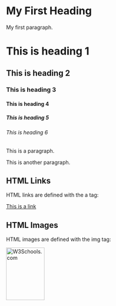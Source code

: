 <!DOCTYPE html>
<html>
<body>
<h1>My First Heading</h1>
<p>My first paragraph.</p>
<h1>This is heading 1</h1>
<h2>This is heading 2</h2>
<h3>This is heading 3</h3>
<h4>This is heading 4</h4>
<h5>This is heading 5</h5>
<h6>This is heading 6</h6>
  <p>This is a paragraph.</p>
<p>This is another paragraph.</p>
  <h2>HTML Links</h2>
<p>HTML links are defined with the a tag:</p>

<a href="https://www.w3schools.com">This is a link</a>
<h2>HTML Images</h2>
<p>HTML images are defined with the img tag:</p>

<img src="w3schools.jpg" alt="W3Schools.com" width="104" height="142">

</body>
</html>

